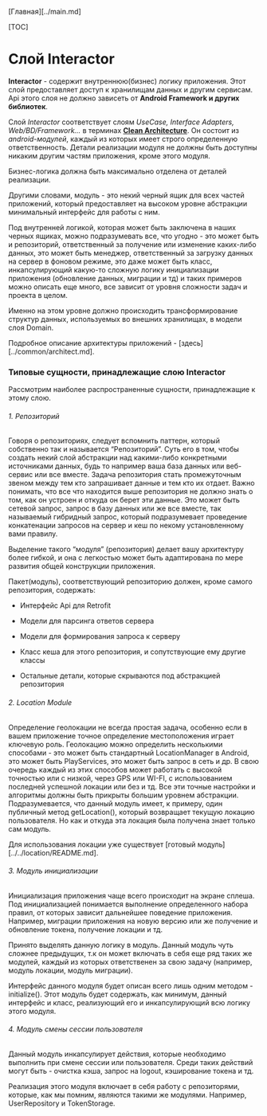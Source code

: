 
[Главная][../main.md]

[TOC]

# Слой Interactor

**Interactor** - содержит внутреннюю(бизнес) логику приложения.
Этот слой предоставляет доступ к хранилищам данных и другим сервисам.
Api этого слоя не должно зависеть от **Android Framework и других библиотек**.

Слой *Interactor* соответствует слоям *UseCase, Interface Adapters, Web/BD/Framework…*
в терминах [**Clean Architecture**][clean]. Он состоит из *android-модулей*,
каждый из которых имеет строго определенную ответственность.
Детали реализации модуля не должны быть доступны никаким другим
частям приложения, кроме этого модуля.

Бизнес-логика должна быть максимально отделена от деталей реализации.

Другими словами, модуль - это некий черный ящик для всех частей приложений,
который предоставляет на высоком уровне абстракции минимальный интерфейс
для работы с ним.

Под внутренней логикой, которая может быть заключена в наших черных ящиках,
можно подразумевать все, что угодно - это может быть и репозиторий,
ответственный за получение или изменение каких-либо данных, это может быть
менеджер, ответственный за загрузку данных на сервер в фоновом режиме,
это даже может быть класс, инкапсулирующий какую-то сложную логику
инициализации приложения (обновление данных, миграции и тд) и таких примеров
можно описать еще много, все зависит от уровня сложности задач и проекта
в целом.

Именно на этом уровне должно происходить трансформирование структур данных,
используемых во внешних хранилищах, в модели слоя Domain.

Подробное описание архитектуры приложений - [здесь][../common/architect.md].

### Типовые сущности, принадлежащие слою Interactor

Рассмотрим наиболее распространенные сущности, принадлежащие к этому слою.

###### 1. Репозиторий

Говоря о репозиториях, следует вспомнить паттерн, который собственно
так и называется “Репозиторий”. Суть его в том, чтобы создать некий слой
абстракции над какими-либо конкретными источниками данных, будь то например
ваша база данных или веб-сервис или все вместе. Задача репозитория стать
промежуточным звеном между тем кто запрашивает данные и тем кто их отдает.
Важно понимать, что все что находится выше репозитория не должно знать о том,
как он устроен и откуда он берет эти данные. Это может быть сетевой запрос,
запрос в базу данных или же все вместе, так называемый гибридный запрос,
который подразумевает проведение конкатенации запросов на сервер и кеш по
некому установленному вами правилу.

Выделение такого “модуля” (репозитория) делает вашу архитектуру более гибкой,
и она с легкостью может быть адаптирована по мере развития общей конструкции
приложения.

Пакет(модуль), соответствующий репозиторию должен, кроме самого репозитория,
содержать:

- Интерфейс Api для Retrofit

- Модели для парсинга ответов сервера

- Модели для формирования запроса к серверу

- Класс кеша для этого репозитория, и сопутствующие ему другие классы

- Остальные детали, которые скрываются под абстракцией репозитория

###### 2. Location Module

Определение геолокации не всегда простая задача, особенно если в вашем
приложение точное определение местоположения играет ключевую роль.
Геолокацию можно определить несколькими способами - это может быть
стандартный LocationManager в Android, это может быть PlayServices, это
может быть запрос в сеть и др. В свою очередь каждый из этих способов может
работать с высокой точностью или с низкой, через GPS или WI-FI, с использованием
последней успешной локации или без и тд. Все эти точные настройки и алгоритмы
должны быть прикрыты большим уровнем абстракции. Подразумевается, что данный
модуль имеет, к примеру, один публичный метод getLocation(), который возвращает
текущую локацию пользователя. Но как и откуда эта локация была получена знает
только сам модуль.

Для использования локации уже существует [готовый модуль][../../location/README.md].

###### 3. Модуль инициализации

Инициализация приложения чаще всего происходит на экране сплеша.
Под инициализацией понимается выполнение определенного набора правил, от
которых зависит дальнейшее поведение приложения. Например, миграции приложения
на новую версию или же получение и обновление токена, получение локации и тд.

Принято выделять данную логику в модуль. Данный модуль чуть сложнее предыдущих,
т.к он может включать в себя еще ряд таких же модулей, каждый из которых
ответственен за свою задачу (например, модуль локации, модуль миграции).

Интерфейс данного модуля будет описан всего лишь одним методом - initialize().
Этот модуль будет содержать, как минимум, данный интерфейс и класс,
реализующий его и инкапсулирующий всю логику этого модуля.

###### 4. Модуль смены сессии пользователя

Данный модуль инкапсулирует действия, которые необходимо выполнить при
смене сессии или пользователя. Среди таких действий могут быть - очистка
кэша, запрос на logout, кэширование токена и тд.

Реализация этого модуля включает в себя работу с репозиторями, которые,
как мы помним, являются такими же модулями. Например, UserRepository и TokenStorage.


[clean]: https://8thlight.com/blog/uncle-bob/2012/08/13/the-clean-architecture.html